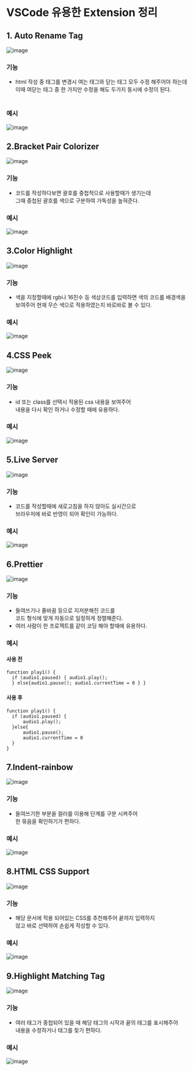 # VSCode 유용한 Extension 정리

## 1. Auto Rename Tag
![image](https://user-images.githubusercontent.com/54615250/153359341-7a29261c-eddd-4cde-abbb-0d0a079ecb76.png)
### 기능
 - html 작성 중 태그를 변경시 여는 태그와 닫는 태그 모두 수정 해주어야 하는데 <br/>
  이때 여닫는 태그 중 한 가지만 수정을 해도 두가지 동시에 수정이 된다.<br/><br/>
### 예시
![image](https://blog.kakaocdn.net/dn/BFFoX/btrijrNMNIN/QlxLpmNksmnD8hqgyyhkXK/img.gif)
        
## 2.Bracket Pair Colorizer
![image](https://user-images.githubusercontent.com/54615250/153359508-69a17984-ce96-46e7-a016-f1de2f04ffcb.png)
### 기능
- 코드를 작성하다보면 괄호를 중첩적으로 사용할때가 생기는데 <br/>
그때 중첩된 괄호를 색으로 구분하여 가독성을 높혀준다. 
### 예시
![image](https://user-images.githubusercontent.com/54615250/153367535-e57ede71-e4e9-431e-9a37-e5f9b8231e32.png)

## 3.Color Highlight
![image](https://user-images.githubusercontent.com/54615250/153358445-c37a442b-2c1a-4d36-9f3f-ceca4ea6a918.png)
### 기능
- 색을 지정할때에 rgb나 16진수 등 색상코드를 입력하면 색의 코드를 배경색을 <br/>
보여주어 현재 무슨 색으로 적용하였는지 바로바로 볼 수 있다. 
### 예시
![image](https://user-images.githubusercontent.com/54615250/153520743-e36cf1f7-8b77-4f1f-b7ed-94cb26a9ab65.png)

## 4.CSS Peek
![image](https://user-images.githubusercontent.com/54615250/153358602-75fbf696-44c5-4b83-b6e9-710b3cb8641b.png)
### 기능
- id 또는 class를 선택시 적용된 css 내용을 보여주어 <br/>
내용을 다시 확인 하거나 수정할 때에 유용하다.
### 예시
![image](https://blog.kakaocdn.net/dn/dowvjb/btrihcqlXJ1/FsRjbup7r7KjV2G9p6u8c1/img.gif)

## 5.Live Server
![image](https://user-images.githubusercontent.com/54615250/153358929-e39e47b1-ce93-425d-9a22-0efa8290bc83.png)
### 기능
- 코드를 작성할때에 새로고침을 하지 않아도 실시간으로 <br/>
브라우저에 바로 반영이 되어 확인이 가능하다.
### 예시
![image](https://blog.kakaocdn.net/dn/djJ3R1/btrit3YYXC1/iJFhniq0ln8FmcMn6joKQ1/img.gif)

## 6.Prettier
![image](https://user-images.githubusercontent.com/54615250/153358986-636ff752-f67b-42e9-8de9-ea59c117bdc6.png)
### 기능
- 들여쓰기나 줄바꿈 등으로 지저분해진 코드를  <br/>
  코드 형식에 맞게 자동으로 일정하게 정렬해준다.
- 여러 사람이 한 프로젝트를 같이 코딩 해야 할때에 유용하다.
### 예시
 #### 사용 전
    function play1() { 
      if (audio1.paused) { audio1.play(); 
      } else{audio1.pause(); audio1.currentTime = 0 } }

  #### 사용 후
    function play1() { 
      if (audio1.paused) { 
          audio1.play(); 
      }else{ 
          audio1.pause(); 
          audio1.currentTime = 0 
      } 
    }

## 7.Indent-rainbow
![image](https://user-images.githubusercontent.com/54615250/153359055-fbce044f-04f6-45d3-8deb-902f76cb9d89.png)
### 기능
- 들여쓰기한 부분을 컬러를 이용해 단계를 구분 시켜주어 <br/>
한 묶음을 확인하기가 편하다.
### 예시
![image](https://user-images.githubusercontent.com/54615250/153368081-dd90d7e6-89a3-4028-abe0-781b87295723.png)

## 8.HTML CSS Support
![image](https://user-images.githubusercontent.com/54615250/153358742-fbfe9036-3e1d-4600-9647-1858ffa3dcbc.png)
### 기능
- 해당 문서에 적용 되어있는 CSS를 추천해주어 끝까지 입력하지<br/>
않고 바로 선택하여 손쉽게 작성할 수 있다.
### 예시
![image](https://user-images.githubusercontent.com/54615250/153520022-697958bd-f87c-4374-b4d2-032e65e18c8d.png)

## 9.Highlight Matching Tag
![image](https://user-images.githubusercontent.com/54615250/153359138-d9a06632-7c71-41aa-a90e-7fd32e0ff4cc.png)
### 기능
- 여러 태그가 중첩되어 있을 때 해당 태그의 시작과 끝의 태그를 표시해주어 <br/>
내용을 수정하거나 태그를 찾기 편하다.
### 예시
![image](https://blog.kakaocdn.net/dn/b9B5Hr/btqYgGW1DyZ/JDMDBwPekKQhyODzF2Mvq1/img.gif)